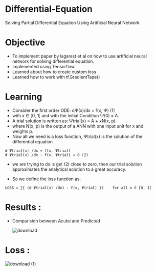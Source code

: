 # Differential-Equation
Solving Partial Differential Equation Using Artificial Neural Network

# Objective
- To implement paper by lagarest et al on how to use artificial neural network for solving differential equation.
- Implemented using Tensorflow
- Learned about how to create custom loss
- Learned how to work with tf.GradientTape()
# Learning

- Consider the first order ODE: dΨ(x)/dx = f(x, Ψ) (1)
- with x ∈ [0, 1] and with the Initial Condition Ψ(0) = A.
- A trial solution is written as: Ψtrial(x) = A + xN(x, p)
- where N(x, p) is the output of a ANN with one input unit for x and weights p.
- Now all we need is a loss function, Ψtrial(x) is the solution of the differential equation 
```
d Ψtrial(x) /dx ≈ f(x, Ψtrial) 
d Ψtrial(x) /dx - f(x, Ψtrial) ≈ 0 (2)
```

- we are trying to do is get (2) close to zero, then our trial solution approximates the analytical solution to a great accuracy.

- So we define the loss function as:

```
LOSS = ∑{ (d Ψtrial(x) /dx) - f(x, Ψtrial) }2    for all x ∈ [0, 1]
```

# Results :

- Comparision between Acutal and Predicted

  ![download](https://github.com/deep-gtm/Differential-Equation/assets/70434931/b0235e49-644f-4fc2-a651-17503fd6a7d5)

# Loss :

![download (1)](https://github.com/deep-gtm/Differential-Equation/assets/70434931/7b7002d7-a43e-44f1-9b8d-8e699a83060d)
